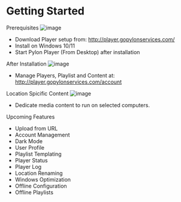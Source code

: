 # Getting Started

Prerequisites
![image](https://user-images.githubusercontent.com/38777872/182845426-bfcdfdd2-a28f-47a7-831a-0b917b083b1c.png)
- Download Player setup from: http://player.gopylonservices.com/
- Install on Windows 10/11
- Start Pylon Player (From Desktop) after installation

After Installation
![image](https://user-images.githubusercontent.com/38777872/182845561-6370a7bc-08aa-4cd4-b418-caa88e9d0cfe.png)
- Manage Players, Playlist and Content at: http://player.gopylonservices.com/account

Location Spicific Content
![image](https://user-images.githubusercontent.com/38777872/183315737-fbd94d71-f33e-4af1-bfe5-ab775eb3e612.png)
- Dedicate media content to run on selected computers.

Upcoming Features
* Upload from URL
* Account Management 
* Dark Mode
* User Profile
* Playlist Templating 
* Player Status
* Player Log
* Location Renaming
* Windows Optimization
* Offline Configuration
* Offline Playlists